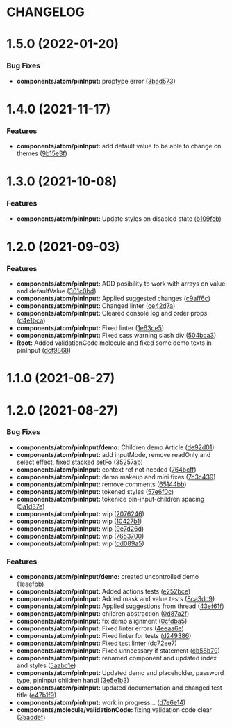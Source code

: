 # CHANGELOG

# 1.5.0 (2022-01-20)


### Bug Fixes

* **components/atom/pinInput:** proptype error ([3bad573](https://github.com/SUI-Components/sui-components/commit/3bad57316c3b7288ad3d93486247cb1484451537))



# 1.4.0 (2021-11-17)


### Features

* **components/atom/pinInput:** add default value to be able to change on themes ([9b15e3f](https://github.com/SUI-Components/sui-components/commit/9b15e3ffecef6ed7a3e3d1d62f0a5640a59a5079))



# 1.3.0 (2021-10-08)


### Features

* **components/atom/pinInput:** Update styles on disabled state ([b109fcb](https://github.com/SUI-Components/sui-components/commit/b109fcbec09cd1d950c1561502166d363137ccad))



# 1.2.0 (2021-09-03)


### Features

* **components/atom/pinInput:** ADD posibility to work with arrays on value and defaultValue ([301c0bd](https://github.com/SUI-Components/sui-components/commit/301c0bd147baf58ec6422d9a4d8f7b4f6637918d))
* **components/atom/pinInput:** Applied suggested changes ([c9aff6c](https://github.com/SUI-Components/sui-components/commit/c9aff6ce03d717c839c95980ddf0b1c9b9cf0cb1))
* **components/atom/pinInput:** Changed linter ([ce42d7a](https://github.com/SUI-Components/sui-components/commit/ce42d7a9cd01c2cc15c0a78dbf4468d7a75795ca))
* **components/atom/pinInput:** Cleared console log and order props ([d4e1bca](https://github.com/SUI-Components/sui-components/commit/d4e1bca36228f3a9df6e254aab89a65cb0ba02cd))
* **components/atom/pinInput:** Fixed linter ([1e63ce5](https://github.com/SUI-Components/sui-components/commit/1e63ce5e43eafea9369c102e1b697201c5b92936))
* **components/atom/pinInput:** Fixed sass warning slash div ([504bca3](https://github.com/SUI-Components/sui-components/commit/504bca3968426db338f5a80a7e225c655498dbf7))
* **Root:** Added validationCode molecule and fixed some demo texts in pinInput ([dcf9868](https://github.com/SUI-Components/sui-components/commit/dcf9868a06a2a924f01ced391a1702d040be1e37))



# 1.1.0 (2021-08-27)



# 1.2.0 (2021-08-27)


### Bug Fixes

* **components/atom/pinInput/demo:** Children demo Article ([de92d01](https://github.com/SUI-Components/sui-components/commit/de92d0176a6db7bd49bcfbc41d2fc0e833718298))
* **components/atom/pinInput:** add inputMode, remove readOnly and select effect, fixed stacked setFo ([35257ab](https://github.com/SUI-Components/sui-components/commit/35257ab893832c456d22a522e9a20b375b9bebeb))
* **components/atom/pinInput:** context ref not needed ([764bcff](https://github.com/SUI-Components/sui-components/commit/764bcff77b07212219da2b6399fd1c1a926f907c))
* **components/atom/pinInput:** demo makeup and mini fixes ([7c3c439](https://github.com/SUI-Components/sui-components/commit/7c3c439c8b4b5f9cf9a395e387c32eb517d26186))
* **components/atom/pinInput:** remove comments ([65144bb](https://github.com/SUI-Components/sui-components/commit/65144bb4f1517589e7df52ed66004a4f380b8159))
* **components/atom/pinInput:** tokened styles ([57e6f0c](https://github.com/SUI-Components/sui-components/commit/57e6f0c0aae11cb0835a95994d354071584e5e6e))
* **components/atom/pinInput:** tokenice pin-input-children spacing ([5a1d37e](https://github.com/SUI-Components/sui-components/commit/5a1d37e294c08598055ebed7e628e40e40e5f6a6))
* **components/atom/pinInput:** wip ([2076246](https://github.com/SUI-Components/sui-components/commit/20762469142cbe114f54f6159db2067f55581631))
* **components/atom/pinInput:** wip ([10427b1](https://github.com/SUI-Components/sui-components/commit/10427b1ff63d8cff256ced0a22a6003b0f326d7a))
* **components/atom/pinInput:** wip ([9e7d26d](https://github.com/SUI-Components/sui-components/commit/9e7d26d934f9f7c2cb989536e67504135e910322))
* **components/atom/pinInput:** wip ([7653700](https://github.com/SUI-Components/sui-components/commit/7653700db8824d4dc99e91a81182846454ad5307))
* **components/atom/pinInput:** wip ([dd089a5](https://github.com/SUI-Components/sui-components/commit/dd089a5dab582aafd5ced0b9a6041c4db51e9add))


### Features

* **components/atom/pinInput/demo:** created uncontrolled demo ([1eaefbb](https://github.com/SUI-Components/sui-components/commit/1eaefbb72835c41418b5018b3e8937eafa06fb1c))
* **components/atom/pinInput:** Added actions tests ([e252bce](https://github.com/SUI-Components/sui-components/commit/e252bce471fd562c81a7bdde9525b30ba12481f3))
* **components/atom/pinInput:** Added mask and value tests ([8ca3dc9](https://github.com/SUI-Components/sui-components/commit/8ca3dc9de7e0505088307294a38d957cf8997a43))
* **components/atom/pinInput:** Applied suggestions from thread ([43ef61f](https://github.com/SUI-Components/sui-components/commit/43ef61f88cbb280f19a7391c8a3ba474dd513c5c))
* **components/atom/pinInput:** children abstraction ([0d87a2f](https://github.com/SUI-Components/sui-components/commit/0d87a2f85e5f7ad976e8877e2b4680fb985fe7f1))
* **components/atom/pinInput:** fix demo alignment ([0cfdba5](https://github.com/SUI-Components/sui-components/commit/0cfdba51e9e7dd4eac5a828228e6ef9fa72c83c9))
* **components/atom/pinInput:** Fixed linter errors ([4eeaa6e](https://github.com/SUI-Components/sui-components/commit/4eeaa6e5cf3db70c53aeb48881f6feb7bcb7c903))
* **components/atom/pinInput:** Fixed linter for tests ([d249386](https://github.com/SUI-Components/sui-components/commit/d2493862bd4c079a2ef2ec0b35db01a0526f734b))
* **components/atom/pinInput:** Fixed test linter ([dc72ee7](https://github.com/SUI-Components/sui-components/commit/dc72ee71c1099a5a03c67d6ecf561124c35e6234))
* **components/atom/pinInput:** Fixed unncessary if statement ([cb58b79](https://github.com/SUI-Components/sui-components/commit/cb58b79cfcd2737671baad2fa8bd5b3eb691dbb7))
* **components/atom/pinInput:** renamed component and updated index and styles ([5aabc1e](https://github.com/SUI-Components/sui-components/commit/5aabc1e46cd03d554b58658427c6877ef3ab8c8d))
* **components/atom/pinInput:** Updated demo and placeholder, password type, pinInput children handl ([3e5e1b3](https://github.com/SUI-Components/sui-components/commit/3e5e1b370a6edf81632a11a9d2feca36c7bb1bf0))
* **components/atom/pinInput:** updated documentation and changed test title ([e47b1f9](https://github.com/SUI-Components/sui-components/commit/e47b1f9faf0a7ddcf4a707a3b773582540a9fb13))
* **components/atom/pinInput:** work in progress... ([d7e6e14](https://github.com/SUI-Components/sui-components/commit/d7e6e140531432778e223705f535386fa82cac83))
* **components/molecule/validationCode:** fixing validation code clear ([35addef](https://github.com/SUI-Components/sui-components/commit/35addef5bc8d46ba8c179bb052322df475a49cf0))



